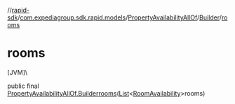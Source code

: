 //[rapid-sdk](../../../../index.md)/[com.expediagroup.sdk.rapid.models](../../index.md)/[PropertyAvailabilityAllOf](../index.md)/[Builder](index.md)/[rooms](rooms.md)

# rooms

[JVM]\

public final [PropertyAvailabilityAllOf.Builder](index.md)[rooms](rooms.md)([List](https://docs.oracle.com/javase/8/docs/api/java/util/List.html)&lt;[RoomAvailability](../../-room-availability/index.md)&gt;rooms)
